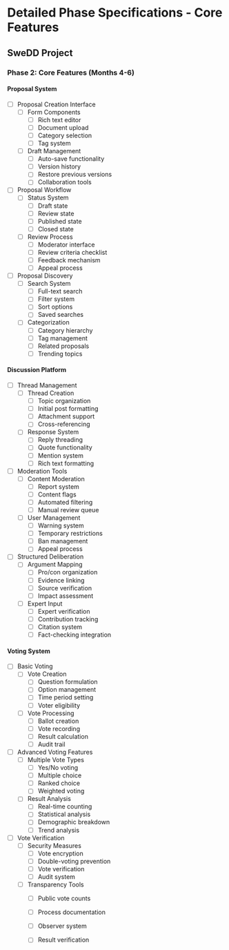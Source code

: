 # Detailed Phase Specifications - Core Features
## SweDD Project

### Phase 2: Core Features (Months 4-6)

#### Proposal System
- [ ] Proposal Creation Interface
  - [ ] Form Components
    - [ ] Rich text editor
    - [ ] Document upload
    - [ ] Category selection
    - [ ] Tag system
  - [ ] Draft Management
    - [ ] Auto-save functionality
    - [ ] Version history
    - [ ] Restore previous versions
    - [ ] Collaboration tools

- [ ] Proposal Workflow
  - [ ] Status System
    - [ ] Draft state
    - [ ] Review state
    - [ ] Published state
    - [ ] Closed state
  - [ ] Review Process
    - [ ] Moderator interface
    - [ ] Review criteria checklist
    - [ ] Feedback mechanism
    - [ ] Appeal process

- [ ] Proposal Discovery
  - [ ] Search System
    - [ ] Full-text search
    - [ ] Filter system
    - [ ] Sort options
    - [ ] Saved searches
  - [ ] Categorization
    - [ ] Category hierarchy
    - [ ] Tag management
    - [ ] Related proposals
    - [ ] Trending topics

#### Discussion Platform
- [ ] Thread Management
  - [ ] Thread Creation
    - [ ] Topic organization
    - [ ] Initial post formatting
    - [ ] Attachment support
    - [ ] Cross-referencing
  - [ ] Response System
    - [ ] Reply threading
    - [ ] Quote functionality
    - [ ] Mention system
    - [ ] Rich text formatting

- [ ] Moderation Tools
  - [ ] Content Moderation
    - [ ] Report system
    - [ ] Content flags
    - [ ] Automated filtering
    - [ ] Manual review queue
  - [ ] User Management
    - [ ] Warning system
    - [ ] Temporary restrictions
    - [ ] Ban management
    - [ ] Appeal process

- [ ] Structured Deliberation
  - [ ] Argument Mapping
    - [ ] Pro/con organization
    - [ ] Evidence linking
    - [ ] Source verification
    - [ ] Impact assessment
  - [ ] Expert Input
    - [ ] Expert verification
    - [ ] Contribution tracking
    - [ ] Citation system
    - [ ] Fact-checking integration

#### Voting System
- [ ] Basic Voting
  - [ ] Vote Creation
    - [ ] Question formulation
    - [ ] Option management
    - [ ] Time period setting
    - [ ] Voter eligibility
  - [ ] Vote Processing
    - [ ] Ballot creation
    - [ ] Vote recording
    - [ ] Result calculation
    - [ ] Audit trail

- [ ] Advanced Voting Features
  - [ ] Multiple Vote Types
    - [ ] Yes/No voting
    - [ ] Multiple choice
    - [ ] Ranked choice
    - [ ] Weighted voting
  - [ ] Result Analysis
    - [ ] Real-time counting
    - [ ] Statistical analysis
    - [ ] Demographic breakdown
    - [ ] Trend analysis

- [ ] Vote Verification
  - [ ] Security Measures
    - [ ] Vote encryption
    - [ ] Double-voting prevention
    - [ ] Vote verification
    - [ ] Audit system
  - [ ] Transparency Tools
    - [ ] Public vote counts
    - [ ] Process documentation
    - [ ] Observer system
    - [ ] Result verification

